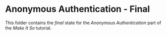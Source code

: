 # Anonymous Authentication - Final

This folder contains the _final_ state for the _Anonymous Authentication_ part of the _Make It So_ tutorial.